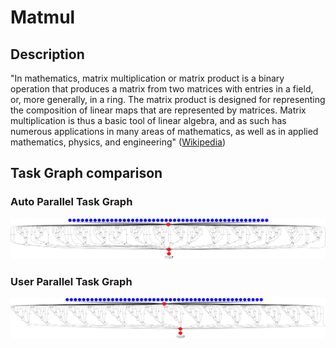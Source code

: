 # Matmul


## Description

"In mathematics, matrix multiplication or matrix product is a binary operation that
produces a matrix from two matrices with entries in a field, or, more generally, in a
ring. The matrix product is designed for representing the composition of linear maps
that are represented by matrices. Matrix multiplication is thus a basic tool of linear
algebra, and as such has numerous applications in many areas of mathematics, as well
as in applied mathematics, physics, and engineering" 
([Wikipedia][wikipedia-matmul])


## Task Graph comparison

### Auto Parallel Task Graph

![AutoParallel Task Graph](./autoparallel/results/local/complete_graph.png)

### User Parallel Task Graph

![UserParallel Task Graph](./userparallel/results/local/complete_graph.png)


[wikipedia-matmul]: https://en.wikipedia.org/wiki/Matrix_multiplication